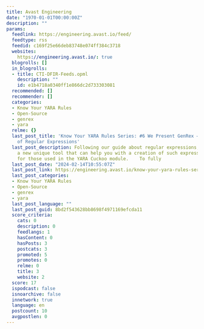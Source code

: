 ```yaml
---
title: Avast Engineering
date: "1970-01-01T00:00:00Z"
description: ""
params:
  feedlink: https://engineering.avast.io/feed/
  feedtype: rss
  feedid: c169f25e66deb83748e074ff384c3718
  websites:
    https://engineering.avast.io/: true
  blogrolls: []
  in_blogrolls:
  - title: CTI-DFIR-Feeds.opml
    description: ""
    id: e1b4718a0340ff1e866dc2d733303081
  recommended: []
  recommender: []
  categories:
  - Know Your YARA Rules
  - Open-Source
  - genrex
  - yara
  relme: {}
  last_post_title: 'Know Your YARA Rules Series: #6 We Present GenRex – A Generator
    of Regular Expressions'
  last_post_description: Following our guide about regular expressions, we present
    a new unique tool that can help you with a creation of such expressions, mainly
    for those used in the YARA Cuckoo module.    To fully
  last_post_date: "2024-02-14T10:55:07Z"
  last_post_link: https://engineering.avast.io/know-your-yara-rules-series-6-we-present-genrex-a-generator-of-regular-expressions/?utm_source=rss&utm_medium=rss&utm_campaign=know-your-yara-rules-series-6-we-present-genrex-a-generator-of-regular-expressions
  last_post_categories:
  - Know Your YARA Rules
  - Open-Source
  - genrex
  - yara
  last_post_language: ""
  last_post_guid: 8bd2f543628bb8698f4971169efcda11
  score_criteria:
    cats: 0
    description: 0
    feedlangs: 1
    hasContent: 0
    hasPosts: 3
    postcats: 3
    promoted: 5
    promotes: 0
    relme: 0
    title: 3
    website: 2
  score: 17
  ispodcast: false
  isnoarchive: false
  innetwork: true
  language: en
  postcount: 10
  avgpostlen: 0
---
```

